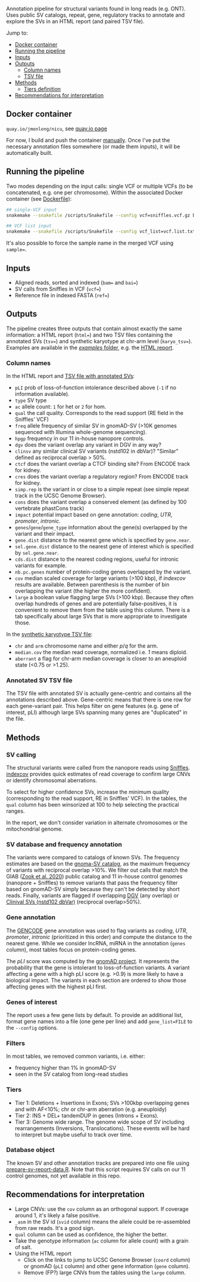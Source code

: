 Annotation pipeline for structural variants found in long reads (e.g. ONT). 
Uses public SV catalogs, repeat, gene, regulatory tracks to annotate and explore the SVs in an HTML report (and paired TSV file).

Jump to:
- [Docker container](#docker-container)
- [Running the pipeline](#running-the-pipeline)
- [Inputs](#inputs)
- [Outputs](#outputs)
    - [Column names](#column-names)
    - [TSV file](#tsv-file)
- [Methods](#methods)
    - [Tiers definition](#tiers)
- [Recommendations for interpretation](#recommendations-for-interpretation)

## Docker container

`quay.io/jmonlong/nicu`, see [quay.io page](https://quay.io/repository/jmonlong/svnicu)

For now, I build and push the container [manually](buil_docker.sh). 
Once I've put the necessary annotation files somewhere (or made them inputs), it will be automatically built.

## Running the pipeline

Two modes depending on the input calls: single VCF or multiple VCFs (to be concatenated, e.g. one per chromosome).
Within the associated Docker container (see [Dockerfile](Dockerfile)):

```sh
## single-VCF input
snakemake --snakefile /scripts/Snakefile --config vcf=sniffles.vcf.gz bam=reads.bam bai=reads.bam.bai ref=hg37.fa html=sv-report.html tsv=sv-annotated.tsv karyo_tsv=chr-arm-karyotype.tsv --cores 2

## VCF list input
snakemake --snakefile /scripts/Snakefile --config vcf_list=vcf.list.txt bam=reads.bam bai=reads.bam.bai ref=hg37.fa html=sv-report.html tsv=sv-annotated.tsv karyo_tsv=chr-arm-karyotype.tsv --cores 2
```

It's also possible to force the sample name in the merged VCF using `sample=`.

## Inputs

- Aligned reads, sorted and indexed (`bam=` and `bai=`)
- SV calls from Sniffles in VCF (`vcf=`)
- Reference file in indexed FASTA (`ref=`)

## Outputs

The pipeline creates three outputs that contain almost exactly the same information: a HTML report (`html=`) and two TSV files containing the annotated SVs (`tsv=`) and synthetic karyotype at chr-arm level (`karyo_tsv=`).
Examples are available in the [*examples* folder](examples), e.g. the [HTML report](examples/sv-report.html).

### Column names

In the HTML report and [TSV file with annotated SVs](examples/sv-annotated.tsv):

- `pLI` prob of  loss-of-function intolerance described above (`-1` if no information available).
- `type` SV type
- `ac` allele count: `1` for het or `2` for hom.
- `qual` the call quality. Corresponds to the read support (RE field in the Sniffles' VCF)
- `freq` allele frequency of similar SV in gnomAD-SV (>10K genomes sequenced with Illumina whole-genome sequencing).
- `hpgp` frequency in our 11 in-house nanopore controls.
- `dgv` does the variant overlap any variant in DGV in any way?
- `clinsv` any similar clinical SV variants (nstd102 in dbVar)? "Similar" defined as reciprocal overlap > 50%.
- `ctcf` does the variant overlap a CTCF binding site? From ENCODE track for kidney.
- `cres` does the variant overlap a regulatory region? From ENCODE track for kidney.
- `simp.rep` is the variant in or close to a simple repeat (see simple repeat track in the UCSC Genome Browser).
- `cons` does the variant overlap a conserved element (as defined by 100 vertebrate phastCons track)
- `impact` potential impact based on gene annotation: *coding*, *UTR*, *promoter*, *intronic*.
- `genes`/`gene`/`gene_type` information about the gene(s) overlapped by the variant and their impact.
- `gene.dist` distance to the nearest gene which is specified by `gene.near`.
- `sel.gene.dist` distance to the nearest gene of interest which is specified by `sel.gene.near`.
- `cds.dist` distance to the nearest coding regions, useful for intronic variants for example.
- `nb.pc.genes` number of protein-coding genes overlapped by the variant.
- `cov` median scaled coverage for large variants (>100 kbp), if *indexcov* results are available. Between parenthesis is the number of bin overlapping the variant (the higher the more confident).
- `large` a boolean value flagging large SVs (>100 kbp). Because they often overlap hundreds of genes and are potentially false-positives, it is convenient to remove them from the table using this column. There is a tab specifically about large SVs that is more appropriate to investigate those.

In the [synthetic karyotype TSV file](examples/chr-arm-karyotype.tsv):

- `chr` and `arm` chromosome name and either *p*/*q* for the arm.
- `median.cov` the median read coverage, normalized i.e. *1* means diploid.
- `aberrant` a flag for chr-arm median coverage is closer to an aneuploid state (<0.75 or >1.25).


### Annotated SV TSV file

The TSV file with annotated SV is actually gene-centric and contains all the annotations described above.
Gene-centric means that there is one row for each gene-variant pair.
This helps filter on gene features (e.g. gene of interest, pLI) although large SVs spanning many genes are "duplicated" in the file.


## Methods

### SV calling 

The structural variants were called from the nanopore reads using [Sniffles](https://github.com/fritzsedlazeck/Sniffles).
[indexcov](https://github.com/brentp/goleft/tree/master/indexcov) provides quick estimates of read coverage to confirm large CNVs or identify chromosomal aberrations. 

To select for higher confidence SVs, increase the minimum quality (corresponding to the read support, RE in Sniffles' VCF). 
In the tables, the `qual` column has been winsorized at 100 to help selecting the practical ranges.

In the report, we don't consider variation in alternate chromosomes or the mitochondrial genome.

### SV database and frequency annotation

The variants were compared to catalogs of known SVs.
The frequency estimates are based on the [gnoma-SV catalog](https://macarthurlab.org/2019/03/20/structural-variants-in-gnomad/), as the maximum frequency of variants with reciprocal overlap >10%.
We filter out calls that match the GIAB ([Zook et al. 2020](https://pubmed.ncbi.nlm.nih.gov/32541955/)) public catalog and 11 in-house control genomes (nanopore + Sniffles) to remove variants that pass the frequency filter based on gnomAD-SV simply because they can't be detected by short reads.
Finally, variants are flagged if overlapping [DGV](http://dgv.tcag.ca/dgv/app/home) (any overlap) or [Clinival SVs (nstd102 dbVar)](https://www.ncbi.nlm.nih.gov/dbvar/studies/nstd102/) (reciprocal overlap>50%).

### Gene annotation

The [GENCODE](https://www.gencodegenes.org/) gene annotation was used to flag variants as *coding*, *UTR*, *promoter*, *intronic* (prioritized in this order) and compute the distance to the nearest gene.
While we consider lncRNA, miRNA in the annotation (`genes` column), most tables focus on protein-coding genes.

The *pLI* score was computed by the [gnomAD project](https://gnomad.broadinstitute.org/).
It represents the probability that the gene is intolerant to loss-of-function variants.
A variant affecting a gene with a high pLI score (e.g. >0.9) is more likely to have a biological impact.
The variants in each section are ordered to show those affecting genes with the highest pLI first.

### Genes of interest

The report uses a few gene lists by default.
To provide an additional list, format gene names into a file (one gene per line) and add `gene_list=FILE` to the `--config` options.

### Filters

In most tables, we removed common variants, i.e. either:

- frequency higher than 1% in gnomAD-SV
- seen in the SV catalog from long-read studies

### Tiers

- Tier 1: Deletions + Insertions in Exons; SVs >100kbp overlapping genes and with AF<10%; chr or chr-arm aberration (e.g. aneuploidy)
- Tier 2: INS + DEL+ tandemDUP in genes (Introns + Exons).
- Tier 3: Genome wide range. The genome wide scope of SV including rearrangements (Inversions, Translocations). These events will be hard to interpret but maybe useful to track over time. 

### Database object

The known SV and other annotation tracks are prepared into one file using [prepare-sv-report-data.R](prepare-sv-report-data.R). 
Note that this script requires SV calls on our 11 control genomes, not yet available in this repo.

## Recommendations for interpretation

- Large CNVs: use the `cov` column as an orthogonal support. If coverage around 1, it's likely a false positive.
- `_asm` in the SV id (`svid` column) means the allele could be re-assembled from raw reads. It's a good sign.
- `qual` column can be used as confidence, the higher the better.
- Take the genotype information (`ac` column for allele count) with a grain of salt.
- Using the HTML report
    - Click on the links to jump to UCSC Genome Browser (`coord` column) or gnomAD (`pLI` column) and other gene information (`gene` column).
    - Remove (FP?) large CNVs from the tables using the `large` column. 
